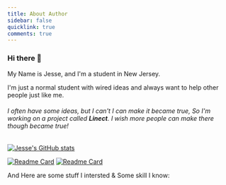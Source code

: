 ```yaml
---
title: About Author
sidebar: false
quicklink: true
comments: true
---
```


### Hi there 👋

My Name is Jesse, and I'm a student in New Jersey.

I'm just a normal student with wired ideas and always want to help other people just like me.

###### I often have some ideas, but I can't  I can make it became true, So I'm working on a project called ***Linect***. I wish more people can make there though became true!

[![Jesse's GitHub stats](https://github-readme-stats.vercel.app/api?username=jesse-0x&show_icons=true&theme=nord&count_private=true)](https://github.com/anuraghazra/github-readme-stats)

[![Readme Card](https://github-readme-stats.vercel.app/api/pin/?username=jesse-0x&repo=Jesse-0x.github.io)](https://github.com/Jesse-0x/Jesse-0x.github.io)
[![Readme Card](https://github-readme-stats.vercel.app/api/pin/?username=jesse-0x&repo=bteuch)](https://github.com/Jesse-0x/bteuch)

And Here are some stuff I intersted & Some skill I know:

